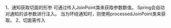 1、通知获取切面的形参
   可通过传入JoinPoint类来获取参数数值。
   Spring会自动对通知的该参数进行注入。
   当为环绕通知时，则使用processedJoinPoint类来获取。
2、切面需传入